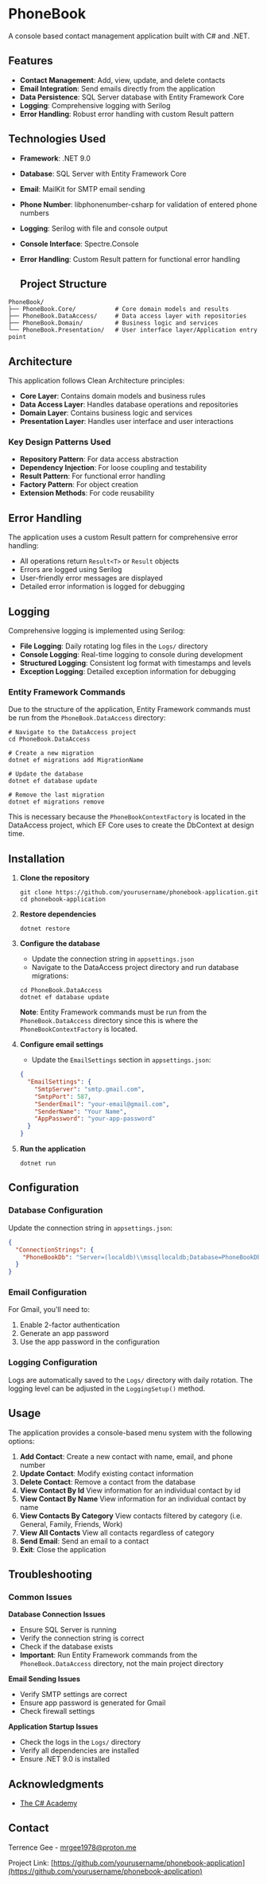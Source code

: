 # PhoneBook
A console based contact management application built with C# and .NET.

## Features
- **Contact Management**: Add, view, update, and delete contacts
- **Email Integration**: Send emails directly from the application
- **Data Persistence**: SQL Server database with Entity Framework Core
- **Logging**: Comprehensive logging with Serilog
- **Error Handling**: Robust error handling with custom Result pattern

## Technologies Used
- **Framework**: .NET 9.0
- **Database**: SQL Server with Entity Framework Core
- **Email**: MailKit for SMTP email sending
- **Phone Number**: libphonenumber-csharp for validation of entered phone numbers 
- **Logging**: Serilog with file and console output
- **Console Interface**: Spectre.Console
- **Error Handling**: Custom Result pattern for functional error handling

  ## Project Structure

```
PhoneBook/
├── PhoneBook.Core/           # Core domain models and results
├── PhoneBook.DataAccess/     # Data access layer with repositories
├── PhoneBook.Domain/         # Business logic and services
└── PhoneBook.Presentation/   # User interface layer/Application entry point
```

## Architecture

This application follows Clean Architecture principles:

- **Core Layer**: Contains domain models and business rules
- **Data Access Layer**: Handles database operations and repositories
- **Domain Layer**: Contains business logic and services
- **Presentation Layer**: Handles user interface and user interactions

### Key Design Patterns Used

- **Repository Pattern**: For data access abstraction
- **Dependency Injection**: For loose coupling and testability
- **Result Pattern**: For functional error handling
- **Factory Pattern**: For object creation
- **Extension Methods**: For code reusability

## Error Handling

The application uses a custom Result pattern for comprehensive error handling:

- All operations return `Result<T>` or `Result` objects
- Errors are logged using Serilog
- User-friendly error messages are displayed
- Detailed error information is logged for debugging

## Logging

Comprehensive logging is implemented using Serilog:

- **File Logging**: Daily rotating log files in the `Logs/` directory
- **Console Logging**: Real-time logging to console during development
- **Structured Logging**: Consistent log format with timestamps and levels
- **Exception Logging**: Detailed exception information for debugging

### Entity Framework Commands

Due to the structure of the application, Entity Framework commands must be run from the `PhoneBook.DataAccess` directory:

```
# Navigate to the DataAccess project
cd PhoneBook.DataAccess

# Create a new migration
dotnet ef migrations add MigrationName

# Update the database
dotnet ef database update

# Remove the last migration
dotnet ef migrations remove
```

This is necessary because the `PhoneBookContextFactory` is located in the DataAccess project, which EF Core uses to create the DbContext at design time.

## Installation

1. **Clone the repository**
   ```
   git clone https://github.com/yourusername/phonebook-application.git
   cd phonebook-application
   ```

2. **Restore dependencies**
   ```
   dotnet restore
   ```

3. **Configure the database**
   - Update the connection string in `appsettings.json`
   - Navigate to the DataAccess project directory and run database migrations:
   ```
   cd PhoneBook.DataAccess
   dotnet ef database update
   ```
   **Note**: Entity Framework commands must be run from the `PhoneBook.DataAccess` directory since this is where the `PhoneBookContextFactory` is located.

4. **Configure email settings**
   - Update the `EmailSettings` section in `appsettings.json`:
   ```json
   {
     "EmailSettings": {
       "SmtpServer": "smtp.gmail.com",
       "SmtpPort": 587,
       "SenderEmail": "your-email@gmail.com",
       "SenderName": "Your Name",
       "AppPassword": "your-app-password"
     }
   }
   ```

5. **Run the application**
   ```
   dotnet run
   ```

## Configuration

### Database Configuration
Update the connection string in `appsettings.json`:
```json
{
  "ConnectionStrings": {
    "PhoneBookDb": "Server=(localdb)\\mssqllocaldb;Database=PhoneBookDb;Trusted_Connection=true;"
  }
}
```

### Email Configuration
For Gmail, you'll need to:
1. Enable 2-factor authentication
2. Generate an app password
3. Use the app password in the configuration

### Logging Configuration
Logs are automatically saved to the `Logs/` directory with daily rotation. The logging level can be adjusted in the `LoggingSetup()` method.

## Usage

The application provides a console-based menu system with the following options:

1. **Add Contact**: Create a new contact with name, email, and phone number
2. **Update Contact**: Modify existing contact information
3. **Delete Contact**: Remove a contact from the database
4. **View Contact By Id** View information for an individual contact by id
5. **View Contact By Name** View information for an individual contact by name
6. **View Contacts By Category** View contacts filtered by category (i.e. General, Family, Friends, Work)
7. **View All Contacts** View all contacts regardless of category
8. **Send Email**: Send an email to a contact
9. **Exit**: Close the application


## Troubleshooting

### Common Issues

**Database Connection Issues**
- Ensure SQL Server is running
- Verify the connection string is correct
- Check if the database exists
- **Important**: Run Entity Framework commands from the `PhoneBook.DataAccess` directory, not the main project directory

**Email Sending Issues**
- Verify SMTP settings are correct
- Ensure app password is generated for Gmail
- Check firewall settings

**Application Startup Issues**
- Check the logs in the `Logs/` directory
- Verify all dependencies are installed
- Ensure .NET 9.0 is installed
   
## Acknowledgments

- [The C# Academy](https://www.thecsharpacademy.com/)


## Contact

Terrence Gee - mrgee1978@proton.me

Project Link: [https://github.com/yourusername/phonebook-application](https://github.com/yourusername/phonebook-application)

